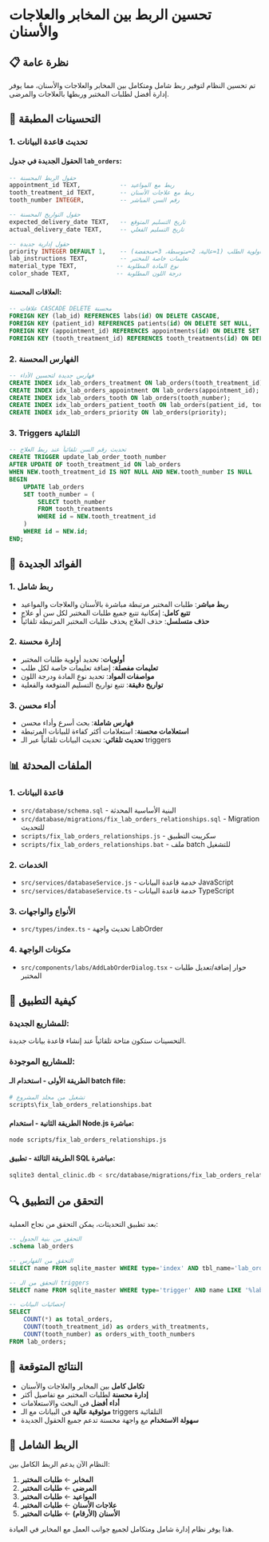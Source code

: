 # تحسين الربط بين المخابر والعلاجات والأسنان

## 📋 نظرة عامة

تم تحسين النظام لتوفير ربط شامل ومتكامل بين المخابر والعلاجات والأسنان، مما يوفر إدارة أفضل لطلبات المختبر وربطها بالعلاجات والمرضى.

## 🔧 التحسينات المطبقة

### 1. تحديث قاعدة البيانات

#### الحقول الجديدة في جدول `lab_orders`:

```sql
-- حقول الربط المحسنة
appointment_id TEXT,           -- ربط مع المواعيد
tooth_treatment_id TEXT,       -- ربط مع علاجات الأسنان
tooth_number INTEGER,          -- رقم السن المباشر

-- حقول التواريخ المحسنة
expected_delivery_date TEXT,   -- تاريخ التسليم المتوقع
actual_delivery_date TEXT,     -- تاريخ التسليم الفعلي

-- حقول إدارية جديدة
priority INTEGER DEFAULT 1,    -- أولوية الطلب (1=عالية، 2=متوسطة، 3=منخفضة)
lab_instructions TEXT,         -- تعليمات خاصة للمختبر
material_type TEXT,           -- نوع المادة المطلوبة
color_shade TEXT,             -- درجة اللون المطلوبة
```

#### العلاقات المحسنة:

```sql
-- علاقات CASCADE DELETE محسنة
FOREIGN KEY (lab_id) REFERENCES labs(id) ON DELETE CASCADE,
FOREIGN KEY (patient_id) REFERENCES patients(id) ON DELETE SET NULL,
FOREIGN KEY (appointment_id) REFERENCES appointments(id) ON DELETE SET NULL,
FOREIGN KEY (tooth_treatment_id) REFERENCES tooth_treatments(id) ON DELETE CASCADE
```

### 2. الفهارس المحسنة

```sql
-- فهارس جديدة لتحسين الأداء
CREATE INDEX idx_lab_orders_treatment ON lab_orders(tooth_treatment_id);
CREATE INDEX idx_lab_orders_appointment ON lab_orders(appointment_id);
CREATE INDEX idx_lab_orders_tooth ON lab_orders(tooth_number);
CREATE INDEX idx_lab_orders_patient_tooth ON lab_orders(patient_id, tooth_number);
CREATE INDEX idx_lab_orders_priority ON lab_orders(priority);
```

### 3. Triggers التلقائية

```sql
-- تحديث رقم السن تلقائياً عند ربط العلاج
CREATE TRIGGER update_lab_order_tooth_number
AFTER UPDATE OF tooth_treatment_id ON lab_orders
WHEN NEW.tooth_treatment_id IS NOT NULL AND NEW.tooth_number IS NULL
BEGIN
    UPDATE lab_orders 
    SET tooth_number = (
        SELECT tooth_number 
        FROM tooth_treatments 
        WHERE id = NEW.tooth_treatment_id
    )
    WHERE id = NEW.id;
END;
```

## 🎯 الفوائد الجديدة

### 1. ربط شامل
- **ربط مباشر**: طلبات المختبر مرتبطة مباشرة بالأسنان والعلاجات والمواعيد
- **تتبع كامل**: إمكانية تتبع جميع طلبات المختبر لكل سن أو علاج
- **حذف متسلسل**: حذف العلاج يحذف طلبات المختبر المرتبطة تلقائياً

### 2. إدارة محسنة
- **أولويات**: تحديد أولوية طلبات المختبر
- **تعليمات مفصلة**: إضافة تعليمات خاصة لكل طلب
- **مواصفات المواد**: تحديد نوع المادة ودرجة اللون
- **تواريخ دقيقة**: تتبع تواريخ التسليم المتوقعة والفعلية

### 3. أداء محسن
- **فهارس شاملة**: بحث أسرع وأداء محسن
- **استعلامات محسنة**: استعلامات أكثر كفاءة للبيانات المرتبطة
- **تحديث تلقائي**: تحديث البيانات تلقائياً عبر الـ triggers

## 📊 الملفات المحدثة

### 1. قاعدة البيانات
- `src/database/schema.sql` - البنية الأساسية المحدثة
- `src/database/migrations/fix_lab_orders_relationships.sql` - Migration للتحديث
- `scripts/fix_lab_orders_relationships.js` - سكريبت التطبيق
- `scripts/fix_lab_orders_relationships.bat` - ملف batch للتشغيل

### 2. الخدمات
- `src/services/databaseService.js` - خدمة قاعدة البيانات JavaScript
- `src/services/databaseService.ts` - خدمة قاعدة البيانات TypeScript

### 3. الأنواع والواجهات
- `src/types/index.ts` - تحديث واجهة LabOrder

### 4. مكونات الواجهة
- `src/components/labs/AddLabOrderDialog.tsx` - حوار إضافة/تعديل طلبات المختبر

## 🚀 كيفية التطبيق

### للمشاريع الجديدة:
التحسينات ستكون متاحة تلقائياً عند إنشاء قاعدة بيانات جديدة.

### للمشاريع الموجودة:

#### الطريقة الأولى - استخدام الـ batch file:
```bash
# تشغيل من مجلد المشروع
scripts\fix_lab_orders_relationships.bat
```

#### الطريقة الثانية - استخدام Node.js مباشرة:
```bash
node scripts/fix_lab_orders_relationships.js
```

#### الطريقة الثالثة - تطبيق SQL مباشرة:
```bash
sqlite3 dental_clinic.db < src/database/migrations/fix_lab_orders_relationships.sql
```

## 🔍 التحقق من التطبيق

بعد تطبيق التحديثات، يمكن التحقق من نجاح العملية:

```sql
-- التحقق من بنية الجدول
.schema lab_orders

-- التحقق من الفهارس
SELECT name FROM sqlite_master WHERE type='index' AND tbl_name='lab_orders';

-- التحقق من الـ triggers
SELECT name FROM sqlite_master WHERE type='trigger' AND name LIKE '%lab_order%';

-- إحصائيات البيانات
SELECT 
    COUNT(*) as total_orders,
    COUNT(tooth_treatment_id) as orders_with_treatments,
    COUNT(tooth_number) as orders_with_tooth_numbers
FROM lab_orders;
```

## 🎉 النتائج المتوقعة

- **تكامل كامل** بين المخابر والعلاجات والأسنان
- **إدارة محسنة** لطلبات المختبر مع تفاصيل أكثر
- **أداء أفضل** في البحث والاستعلامات
- **موثوقية عالية** في البيانات مع الـ triggers التلقائية
- **سهولة الاستخدام** مع واجهة محسنة تدعم جميع الحقول الجديدة

## 🔗 الربط الشامل

النظام الآن يدعم الربط الكامل بين:

1. **المخابر** ← **طلبات المختبر**
2. **المرضى** ← **طلبات المختبر**
3. **المواعيد** ← **طلبات المختبر**
4. **علاجات الأسنان** ← **طلبات المختبر**
5. **الأسنان (الأرقام)** ← **طلبات المختبر**

هذا يوفر نظام إدارة شامل ومتكامل لجميع جوانب العمل مع المخابر في العيادة.
